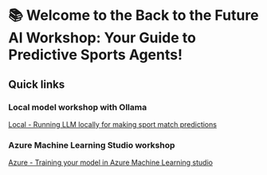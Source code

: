 # 📚 Welcome to the Back to the Future AI Workshop: Your Guide to Predictive Sports Agents!

## Quick links

### Local model workshop with Ollama
[Local - Running LLM locally for making sport match predictions](local/README.md)

### Azure Machine Learning Studio workshop
[Azure - Training your model in Azure Machine Learning studio](part-1/README.MD)  




